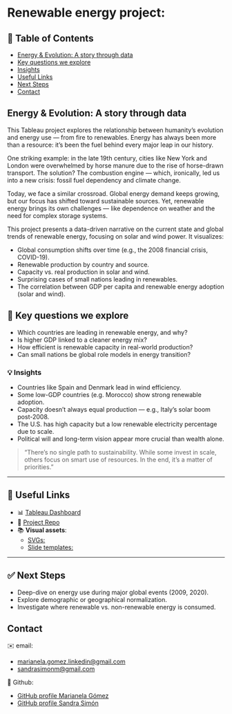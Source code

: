 # Renewable energy project:

## 🔗 Table of Contents
- [Energy & Evolution: A story through data](#energy--evolution-a-story-through-data)
- [Key questions we explore](#-key-questions-we-explore)
- [Insights](#-insights)
- [Useful Links](#-useful-links)
- [Next Steps](#-next-steps)
- [Contact](#contact)

## Energy & Evolution: A story through data
This Tableau project explores the relationship between humanity’s evolution and energy use — from fire to renewables. Energy has always been more than a resource: it’s been the fuel behind every major leap in our history.

One striking example: in the late 19th century, cities like New York and London were overwhelmed by horse manure due to the rise of horse-drawn transport. The solution? The combustion engine — which, ironically, led us into a new crisis: fossil fuel dependency and climate change.

Today, we face a similar crossroad. Global energy demand keeps growing, but our focus has shifted toward sustainable sources. Yet, renewable energy brings its own challenges — like dependence on weather and the need for complex storage systems.

This project presents a data-driven narrative on the current state and global trends of renewable energy, focusing on solar and wind power. It visualizes:

- Global consumption shifts over time (e.g., the 2008 financial crisis, COVID-19).
- Renewable production by country and source.
- Capacity vs. real production in solar and wind.
- Surprising cases of small nations leading in renewables.
- The correlation between GDP per capita and renewable energy adoption (solar and wind).

## 🧭 Key questions we explore

- Which countries are leading in renewable energy, and why?
- Is higher GDP linked to a cleaner energy mix?
- How efficient is renewable capacity in real-world production?
- Can small nations be global role models in energy transition?

### 💡 Insights

- Countries like Spain and Denmark lead in wind efficiency.
- Some low-GDP countries (e.g. Morocco) show strong renewable adoption.
- Capacity doesn’t always equal production — e.g., Italy’s solar boom post-2008.
- The U.S. has high capacity but a low renewable electricity percentage due to scale.
- Political will and long-term vision appear more crucial than wealth alone.

> “There’s no single path to sustainability. While some invest in scale, others focus on smart use of resources. In the end, it’s a matter of priorities.”

---

## 🔗 Useful Links

- 📊 [Tableau Dashboard](https://public.tableau.com/app/profile/marianela.g.mez/viz/renewable-energy_16_04/GDP-energy)
- 📁 [Project Repo](https://github.com/sansisimon/renewable-energy-project)
- 📚 **Visual assets**:
  - [SVGs:](https://www.svgrepo.com/)
  - [Slide templates:](https://slidesgo.com/)

---

## ✅ Next Steps

- Deep-dive on energy use during major global events (2009, 2020).
- Explore demographic or geographical normalization.
- Investigate where renewable vs. non-renewable energy is consumed.


## Contact
✉️ email:
 - marianela.gomez.linkedin@gmail.com
 - sandrasimonm@gmail.com

🔶  Github:
- [GitHub profile Marianela Gómez](https://github.com/marianela-gomez)
- [GitHub profile Sandra Simón](https://github.com/sansisimon)
